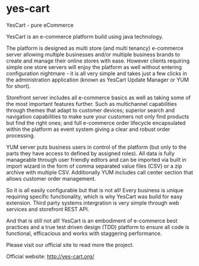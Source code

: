 # yes-cart
YesCart - pure eCommerce

YesCart is an e-commerce platform build using java technology.

The platform is designed as multi store (and multi tenancy) e-commerce server allowing multiple businesses and/or 
multiple business brands to create and manage their online stores with ease. However clients requiring simple one 
store servers will enjoy the platform as well without entering configuration nightmare - it is all very simple and 
takes just a few clicks in the administration application (known as YesCart Update Manager or YUM for short).

Storefront server includes all e-commerce basics as well as taking some of the most important features further. 
Such as multichannel capabilities through themes that adapt to customer devices; superior search and navigation 
capabilities to make sure your customers not only find products but find the right ones; and full e-commerce order 
lifecycle encapsulated within the platform as event system giving a clear and robust order processing.

YUM server puts business users in control of the platform (but only to the parts they have access to defined by 
assigned roles). All data is fully manageable through user friendly editors and can be imported via built in import 
wizard in the form of comma separated value files (CSV) or a zip archive with multiple CSV. Additionally YUM includes 
call center section that allows customer order management.

So it is all easily configurable but that is not all! Every business is unique requiring specific functionality, which 
is why YesCart was build for easy extension. Third party systems intergration is very simple through web services and 
storefront REST API.

And that is still not all! YesCart is an embodiment of e-commerce best practices and a true test driven design (TDD) 
platform to ensure all code is functional, efficacious and works with staggering performance.

Please visit our official site to read more the project.

Official website:
http://yes-cart.org/

